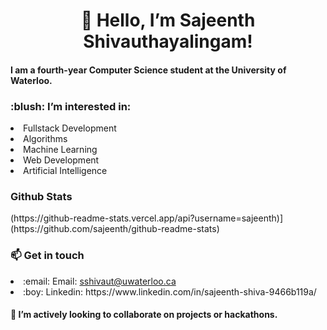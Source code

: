 <h1 align ="center">👋 Hello, I’m Sajeenth Shivauthayalingam!</h1>
<h4> I am a fourth-year Computer Science student at the University of Waterloo.</h4>

<h3>:blush: I’m interested in:</h3>
<li> Fullstack Development </li>
<li> Algorithms </li>
<li> Machine Learning </li>
<li> Web Development </li>
<li> Artificial Intelligence </li>

<h3>Github Stats</h3>
(https://github-readme-stats.vercel.app/api?username=sajeenth)](https://github.com/sajeenth/github-readme-stats)


<h3>📫 Get in touch</h3>
<li> :email: Email: <a href="mailto:sshivaut@uwaterloo.ca" alt="Contact me"> sshivaut@uwaterloo.ca </a> </li>
<li> :boy: Linkedin: https://www.linkedin.com/in/sajeenth-shiva-9466b119a/ </li>

<h4> 💞️ I’m actively looking to collaborate on projects or hackathons.</h4>

<!---
sajeenth/sajeenth is a ✨ special ✨ repository because its `README.md` (this file) appears on your GitHub profile.
You can click the Preview link to take a look at your changes.
--->
